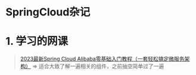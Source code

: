 # SpringCloud杂记

# 1. 学习的网课

> [2023最新Spring Cloud Alibaba零基础入门教程（一套轻松搞定微服务架构）](https://www.bilibili.com/video/BV1v8411K7Y7?p=1) => 适合大致了解一遍相关的组件，之前抽空简单过了一遍